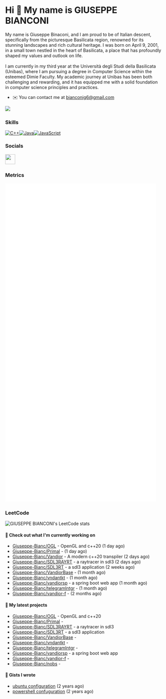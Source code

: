 Hi 👋 My name is GIUSEPPE BIANCONI
==================================

My name is Giuseppe Binaconi, and I am proud to be of Italian descent, specifically from the picturesque Basilicata region, renowned for its stunning landscapes and rich cultural heritage. I was born on April 9, 2001, in a small town nestled in the heart of Basilicata, a place that has profoundly shaped my values and outlook on life.<br><br>I am currently in my third year at the Università degli Studi della Basilicata (Unibas), where I am pursuing a degree in Computer Science within the esteemed Dimie Faculty. My academic journey at Unibas has been both challenging and rewarding, and it has equipped me with a solid foundation in computer science principles and practices.

* ✉️  You can contact me at [bianconig6@gmail.com](mailto:bianconig6@gmail.com)

<a href="https://www.github.com/Giuseppe-Bianc" target="_blank" rel="noreferrer"><img
src="https://img.shields.io/github/followers/Giuseppe-Bianc?logo=github&style=for-the-badge&color=0891b2&labelColor=1c1917" /></a>

### Skills

<p align="left">
<a href="https://docs.microsoft.com/en-us/cpp/?view=msvc-170" target="_blank" rel="noreferrer"><img src="https://raw.githubusercontent.com/danielcranney/readme-generator/main/public/icons/skills/cplusplus-colored.svg" width="36" height="36" alt="C++" /></a><a href="https://www.oracle.com/java/" target="_blank" rel="noreferrer"><img src="https://raw.githubusercontent.com/danielcranney/readme-generator/main/public/icons/skills/java-colored.svg" width="36" height="36" alt="Java" /></a><a href="https://developer.mozilla.org/en-US/docs/Web/JavaScript" target="_blank" rel="noreferrer"><img src="https://raw.githubusercontent.com/danielcranney/readme-generator/main/public/icons/skills/javascript-colored.svg" width="36" height="36" alt="JavaScript" /></a>
</p>

### Socials

<p align="left"> <a href="https://www.github.com/Giuseppe-Bianc" target="_blank" rel="noreferrer"> <picture> <source media="(prefers-color-scheme: dark)" srcset="https://raw.githubusercontent.com/danielcranney/readme-generator/main/public/icons/socials/github-dark.svg" /> <source media="(prefers-color-scheme: light)" srcset="https://raw.githubusercontent.com/danielcranney/readme-generator/main/public/icons/socials/github.svg" /> <img src="https://raw.githubusercontent.com/danielcranney/readme-generator/main/public/icons/socials/github.svg" width="32" height="32" /> </picture> </a></p>

### Metrics
![Metrics](/github-metrics.svg)

### LeetCode

![GIUSEPPE BIANCONI's LeetCode stats](https://leetcode-badge-sage.vercel.app/badge/Giuseppe-Bianc?theme=neutral)


#### 👷 Check out what I'm currently working on

- [Giuseppe-Bianc/OGL](https://github.com/Giuseppe-Bianc/OGL) - OpenGL and  c&#43;&#43;20 (1 day ago)
- [Giuseppe-Bianc/Primal](https://github.com/Giuseppe-Bianc/Primal) -  (1 day ago)
- [Giuseppe-Bianc/Vandior](https://github.com/Giuseppe-Bianc/Vandior) - A modern c&#43;&#43;20 transpiler (2 days ago)
- [Giuseppe-Bianc/SDL3RAYRT](https://github.com/Giuseppe-Bianc/SDL3RAYRT) - a raytracer in  sdl3 (2 days ago)
- [Giuseppe-Bianc/SDL3RT](https://github.com/Giuseppe-Bianc/SDL3RT) - a sdl3 application (2 weeks ago)
- [Giuseppe-Bianc/VandiorBase](https://github.com/Giuseppe-Bianc/VandiorBase) -  (1 month ago)
- [Giuseppe-Bianc/vndantkt](https://github.com/Giuseppe-Bianc/vndantkt) -  (1 month ago)
- [Giuseppe-Bianc/vandiorsp](https://github.com/Giuseppe-Bianc/vandiorsp) - a spring boot web app (1 month ago)
- [Giuseppe-Bianc/telegramIntgr](https://github.com/Giuseppe-Bianc/telegramIntgr) -  (1 month ago)
- [Giuseppe-Bianc/vandior-f](https://github.com/Giuseppe-Bianc/vandior-f) -  (2 months ago)

#### 🌱 My latest projects

- [Giuseppe-Bianc/OGL](https://github.com/Giuseppe-Bianc/OGL) - OpenGL and  c&#43;&#43;20
- [Giuseppe-Bianc/Primal](https://github.com/Giuseppe-Bianc/Primal) - 
- [Giuseppe-Bianc/SDL3RAYRT](https://github.com/Giuseppe-Bianc/SDL3RAYRT) - a raytracer in  sdl3
- [Giuseppe-Bianc/SDL3RT](https://github.com/Giuseppe-Bianc/SDL3RT) - a sdl3 application
- [Giuseppe-Bianc/VandiorBase](https://github.com/Giuseppe-Bianc/VandiorBase) - 
- [Giuseppe-Bianc/vndantkt](https://github.com/Giuseppe-Bianc/vndantkt) - 
- [Giuseppe-Bianc/telegramIntgr](https://github.com/Giuseppe-Bianc/telegramIntgr) - 
- [Giuseppe-Bianc/vandiorsp](https://github.com/Giuseppe-Bianc/vandiorsp) - a spring boot web app
- [Giuseppe-Bianc/vandior-f](https://github.com/Giuseppe-Bianc/vandior-f) - 
- [Giuseppe-Bianc/nobs](https://github.com/Giuseppe-Bianc/nobs) - 





#### 📓 Gists I wrote

- [ubuntu configuration](https://gist.github.com/69a7278c6e627ef9135e5c707290db1a) (2 years ago)
- [powershell confuguration](https://gist.github.com/04fd62a389ef6ec20deb5d8a05af6bb9) (2 years ago)


